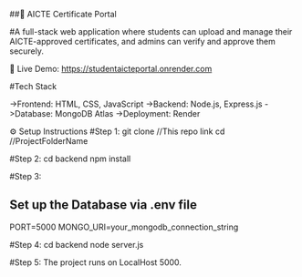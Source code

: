 ##🧾 AICTE Certificate Portal

#A full-stack web application where students can upload and manage their AICTE-approved certificates, and admins can verify and approve them securely.

🔗 Live Demo: https://studentaicteportal.onrender.com

#Tech Stack

->Frontend: HTML, CSS, JavaScript
->Backend: Node.js, Express.js
->Database: MongoDB Atlas
->Deployment: Render

⚙️ Setup Instructions
#Step 1:
git clone //This repo link
cd //ProjectFolderName

#Step 2:
cd backend
npm install

#Step 3:
## Set up the Database via .env file
PORT=5000
MONGO_URI=your_mongodb_connection_string

#Step 4:
cd backend
node server.js

#Step 5:
The project runs on LocalHost 5000.


